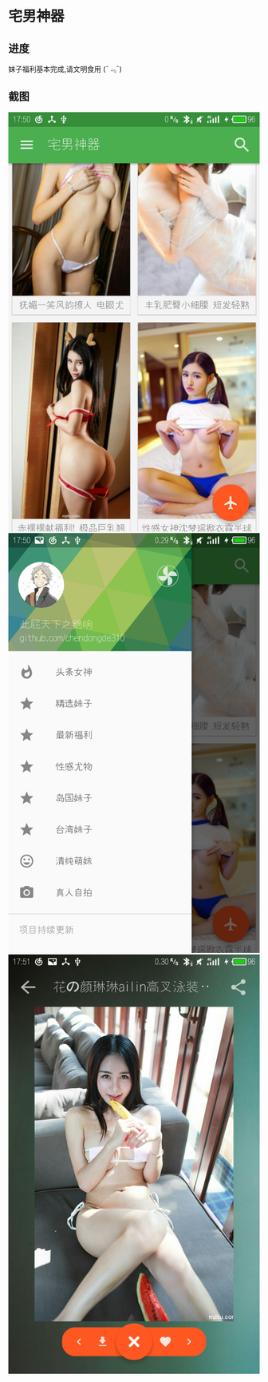 # 宅男神器

## 进度
妹子福利基本完成,请文明食用  (¯﹃¯)


## 截图
![截图](screenshot_1.jpg)
![截图](screenshot_2.jpg)
![截图](screenshot_3.jpg)
